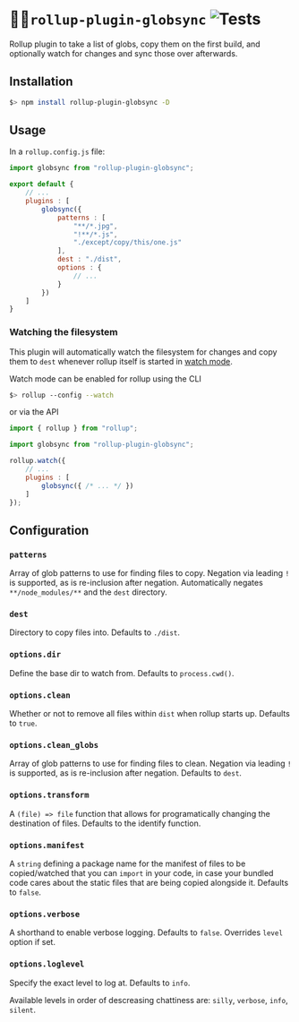 🔎📂`rollup-plugin-globsync` ![Tests](https://github.com/tivac/rollup-plugin-globsync/workflows/Tests/badge.svg)
==============================

Rollup plugin to take a list of globs, copy them on the first build, and optionally watch for changes and sync those over afterwards.

## Installation

```bash
$> npm install rollup-plugin-globsync -D
```

## Usage

In a `rollup.config.js` file:

```js
import globsync from "rollup-plugin-globsync";

export default {
    // ...
    plugins : [
        globsync({
            patterns : [
                "**/*.jpg",
                "!**/*.js",
                "./except/copy/this/one.js"
            ],
            dest : "./dist",
            options : {
                // ...
            }
        })
    ]
}
```

### Watching the filesystem

This plugin will automatically watch the filesystem for changes and copy them to `dest` whenever rollup itself is started in [watch mode](https://rollupjs.org/guide/en#-w-watch).

Watch mode can be enabled for rollup using the CLI

```bash
$> rollup --config --watch
```

or via the API

```js
import { rollup } from "rollup";

import globsync from "rollup-plugin-globsync";

rollup.watch({
    // ...
    plugins : [
        globsync({ /* ... */ })
    ]
});
```

## Configuration

### `patterns`

Array of glob patterns to use for finding files to copy. Negation via leading `!` is supported, as is re-inclusion after negation. Automatically negates `**/node_modules/**` and the `dest` directory.

### `dest`

Directory to copy files into. Defaults to `./dist`.

### `options.dir`

Define the base dir to watch from. Defaults to `process.cwd()`.

### `options.clean`

Whether or not to remove all files within `dist` when rollup starts up. Defaults to `true`.

### `options.clean_globs`

Array of glob patterns to use for finding files to clean. Negation via leading `!` is supported, as is re-inclusion after negation. Defaults to `dest`.

### `options.transform`

A `(file) => file` function that allows for programatically changing the destination of files. Defaults to the identify function.

### `options.manifest`

A `string` defining a package name for the manifest of files to be copied/watched that you can `import` in your code, in case your bundled code cares about the static files that are being copied alongside it. Defaults to `false`.

### `options.verbose`

A shorthand to enable verbose logging. Defaults to `false`. Overrides `level` option if set.

### `options.loglevel`

Specify the exact level to log at. Defaults to `info`.

Available levels in order of descreasing chattiness are: `silly`, `verbose`, `info`, `silent`.
